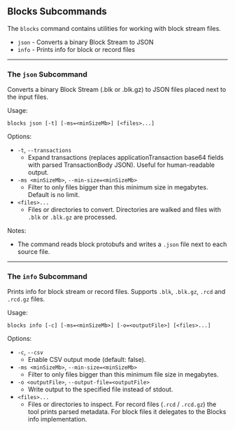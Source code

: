 ## Blocks Subcommands

The `blocks` command contains utilities for working with block stream files.

- `json` - Converts a binary Block Stream to JSON
- `info` - Prints info for block or record files

---

### The `json` Subcommand

Converts a binary Block Stream (.blk or .blk.gz) to JSON files placed next to the input files.

Usage:

```
blocks json [-t] [-ms=<minSizeMb>] [<files>...]
```

Options:
- `-t`, `--transactions`
    - Expand transactions (replaces applicationTransaction base64 fields with parsed TransactionBody JSON). Useful for human-readable output.
- `-ms <minSizeMb>`, `--min-size=<minSizeMb>`
    - Filter to only files bigger than this minimum size in megabytes. Default is no limit.
- `<files>...`
    - Files or directories to convert. Directories are walked and files with `.blk` or `.blk.gz` are processed.

Notes:
- The command reads block protobufs and writes a `.json` file next to each source file.

---

### The `info` Subcommand

Prints info for block stream or record files. Supports `.blk`, `.blk.gz`, `.rcd` and `.rcd.gz` files.

Usage:

```
blocks info [-c] [-ms=<minSizeMb>] [-o=<outputFile>] [<files>...]
```

Options:
- `-c`, `--csv`
    - Enable CSV output mode (default: false).
- `-ms <minSizeMb>`, `--min-size=<minSizeMb>`
    - Filter to only files bigger than this minimum file size in megabytes.
- `-o <outputFile>`, `--output-file=<outputFile>`
    - Write output to the specified file instead of stdout.
- `<files>...`
    - Files or directories to inspect. For record files (`.rcd` / `.rcd.gz`) the tool prints parsed metadata. For block files it delegates to the Blocks info implementation.

